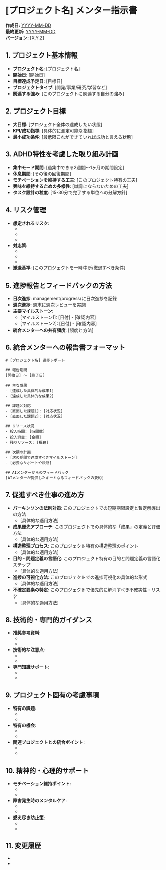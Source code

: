 # [プロジェクト名] メンター指示書

**作成日:** [YYYY-MM-DD]  
**最終更新:** [YYYY-MM-DD]  
**バージョン:** [X.Y.Z]

## 1. プロジェクト基本情報
- **プロジェクト名**: [プロジェクト名]
- **開始日**: [開始日]
- **目標達成予定日**: [目標日]
- **プロジェクトタイプ**: [開発/事業/研究/学習など]
- **関連する強み**: [このプロジェクトに関連する自分の強み]

## 2. プロジェクト目標
- **大目標**: [プロジェクト全体の達成したい状態]
- **KPI/成功指標**: [具体的に測定可能な指標]
- **最小成功条件**: [最低限これができていれば成功と言える状態]

## 3. ADHD特性を考慮した取り組み計画
- **集中モード期間**: [過集中できる2週間〜1ヶ月の期間設定]
- **休息期間**: [その後の回復期間]
- **モチベーションを維持する工夫**: [このプロジェクト特有の工夫]
- **興味を維持するための多様性**: [単調にならないための工夫]
- **タスク設計の粒度**: [15-30分で完了する単位への分解方針]

## 4. リスク管理
- **想定されるリスク**: 
  - [リスク1]: [詳細]
  - [リスク2]: [詳細]
  - [リスク3]: [詳細]
- **対応策**: 
  - [リスク1への対応]: [詳細]
  - [リスク2への対応]: [詳細]
  - [リスク3への対応]: [詳細]
- **撤退基準**: [このプロジェクトを一時中断/撤退すべき条件]

## 5. 進捗報告とフィードバックの方法
- **日次進捗**: management/progress/に日次進捗を記録
- **週次進捗**: 週末に週次レビューを実施
- **主要マイルストーン**: 
  - [マイルストーン1]: [日付] - [確認内容]
  - [マイルストーン2]: [日付] - [確認内容]
- **統合メンターへの共有頻度**: [頻度と方法]

## 6. 統合メンターへの報告書フォーマット
```
# [プロジェクト名] 進捗レポート

## 報告期間
[開始日] 〜 [終了日]

## 主な成果
- [達成した具体的な成果1]
- [達成した具体的な成果2]

## 課題と対応
- [直面した課題1]: [対応状況]
- [直面した課題2]: [対応状況]

## リソース状況
- 投入時間: [時間数]
- 投入資金: [金額]
- 残りリソース: [概算]

## 次期の計画
- [次の期間で達成すべきマイルストーン]
- [必要なサポートや決断]

## AIメンターからのフィードバック
[AIメンターが提供したキーとなるフィードバックの要約]
```

## 7. 促進すべき仕事の進め方
- **パーキンソンの法則対策**: このプロジェクトでの短期期限設定と暫定解導出の方法
  - [具体的な適用方法]
- **成果優先アプローチ**: このプロジェクトでの具体的な「成果」の定義と評価方法
  - [具体的な適用方法]
- **構造整理プロセス**: このプロジェクト特有の構造整理のポイント
  - [具体的な適用方法]
- **目的・問題定義の言語化**: このプロジェクト特有の目的と問題定義の言語化ステップ
  - [具体的な適用方法]
- **進捗の可視化方法**: このプロジェクトでの進捗可視化の具体的な形式
  - [具体的な適用方法]
- **不確定要素の特定**: このプロジェクトで優先的に解消すべき不確実性・リスク
  - [具体的な適用方法]

## 8. 技術的・専門的ガイダンス
- **推奨参考資料**: 
  - [資料1]: [理由と活用方法]
  - [資料2]: [理由と活用方法]
- **技術的な注意点**: 
  - [注意点1]: [詳細]
  - [注意点2]: [詳細]
- **専門知識サポート**: 
  - [領域1]: [サポート内容]
  - [領域2]: [サポート内容]

## 9. プロジェクト固有の考慮事項
- **特有の課題**: 
  - [課題1]: [詳細]
  - [課題2]: [詳細]
- **特有の機会**: 
  - [機会1]: [詳細]
  - [機会2]: [詳細]
- **関連プロジェクトとの統合ポイント**: 
  - [関連プロジェクト1]: [統合ポイント]
  - [関連プロジェクト2]: [統合ポイント]

## 10. 精神的・心理的サポート
- **モチベーション維持ポイント**: 
  - [ポイント1]: [詳細]
  - [ポイント2]: [詳細]
- **障害発生時のメンタルケア**: 
  - [対処法1]: [詳細]
  - [対処法2]: [詳細]
- **燃え尽き防止策**: 
  - [対策1]: [詳細]
  - [対策2]: [詳細]

## 11. 変更履歴
- [YYYY-MM-DD]: 初版作成
- [YYYY-MM-DD]: [変更内容]